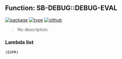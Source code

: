 ## Function: SB-DEBUG::DEBUG-EVAL
[![package](https://img.shields.io/badge/Package-SB--DEBUG-5f9ea0.svg?style=social&colorA=999999)](../) [![type](https://img.shields.io/badge/Type-Function-5f9ea0.svg?style=social&colorA=999999)](../#function) [![github](https://img.shields.io/badge/GitHub-View_the_source-5f9ea0.svg?style=social&colorA=999999&logo=github)](https://github.com/sbcl/sbcl/blob/master/src/code/debug.lisp/) 

> No description.

### Lambda list
```
(EXPR)
```
